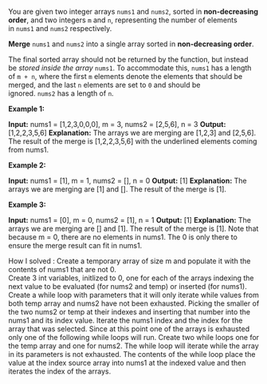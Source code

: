You are given two integer arrays `nums1` and `nums2`, sorted in **non-decreasing order**, and two integers `m` and `n`, representing the number of elements in `nums1` and `nums2` respectively.

**Merge** `nums1` and `nums2` into a single array sorted in **non-decreasing order**.

The final sorted array should not be returned by the function, but instead be _stored inside the array_ `nums1`. To accommodate this, `nums1` has a length of `m + n`, where the first `m` elements denote the elements that should be merged, and the last `n` elements are set to `0` and should be ignored. `nums2` has a length of `n`.

**Example 1:**

**Input:** nums1 = [1,2,3,0,0,0], m = 3, nums2 = [2,5,6], n = 3
**Output:** [1,2,2,3,5,6]
**Explanation:** The arrays we are merging are [1,2,3] and [2,5,6].
The result of the merge is [1,2,2,3,5,6] with the underlined elements coming from nums1.

**Example 2:**

**Input:** nums1 = [1], m = 1, nums2 = [], n = 0
**Output:** [1]
**Explanation:** The arrays we are merging are [1] and [].
The result of the merge is [1].

**Example 3:**

**Input:** nums1 = [0], m = 0, nums2 = [1], n = 1
**Output:** [1]
**Explanation:** The arrays we are merging are [] and [1].
The result of the merge is [1].
Note that because m = 0, there are no elements in nums1. The 0 is only there to ensure the merge result can fit in nums1.

How I solved :
	Create a temporary array of size m and populate it with the contents of nums1 that are not 0.  
	Create 3 int variables, initlized to 0, one for each of the arrays indexing the next value to be evaluated (for nums2 and temp) or inserted (for nums1). 
	Create a while loop with parameters that it will only iterate while values from both temp array and nums2 have not been exhausted. Picking the smaller of the two nums2 or temp at their indexes and inserting that number into the nums1 and its index value. Iterate the nums1 index and the index for the array that was selected.
	Since at this point one of the arrays is exhausted only one of the following while loops will run.
	Create two while loops one for the temp array and one for nums2. The while loop will iterate while the array in its parameters is not exhausted.  The contents of the while loop place the value at the index source array into nums1 at the indexed value and then iterates the index of the arrays.